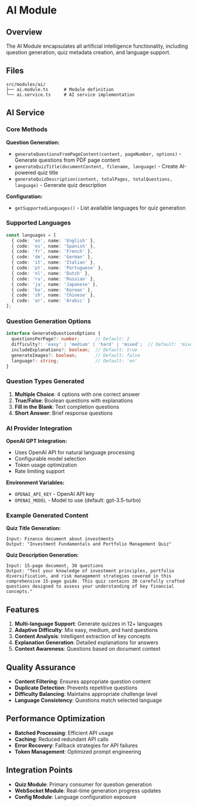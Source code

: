 # AI Module

## Overview

The AI Module encapsulates all artificial intelligence functionality, including question generation, quiz metadata creation, and language support.

## Files

```
src/modules/ai/
├── ai.module.ts      # Module definition
└── ai.service.ts     # AI service implementation
```

## AI Service

### Core Methods

**Question Generation:**
- `generateQuestionsFromPageContent(content, pageNumber, options)` - Generate questions from PDF page content
- `generateQuizTitle(documentContent, filename, language)` - Create AI-powered quiz title
- `generateQuizDescription(content, totalPages, totalQuestions, language)` - Generate quiz description

**Configuration:**
- `getSupportedLanguages()` - List available languages for quiz generation

### Supported Languages

```typescript
const languages = [
  { code: 'en', name: 'English' },
  { code: 'es', name: 'Spanish' },
  { code: 'fr', name: 'French' },
  { code: 'de', name: 'German' },
  { code: 'it', name: 'Italian' },
  { code: 'pt', name: 'Portuguese' },
  { code: 'nl', name: 'Dutch' },
  { code: 'ru', name: 'Russian' },
  { code: 'ja', name: 'Japanese' },
  { code: 'ko', name: 'Korean' },
  { code: 'zh', name: 'Chinese' },
  { code: 'ar', name: 'Arabic' }
];
```

### Question Generation Options

```typescript
interface GenerateQuestionsOptions {
  questionsPerPage?: number;      // Default: 2
  difficulty?: 'easy' | 'medium' | 'hard' | 'mixed';  // Default: 'mixed'
  includeExplanations?: boolean;  // Default: true
  generateImages?: boolean;       // Default: false
  language?: string;              // Default: 'en'
}
```

### Question Types Generated

1. **Multiple Choice**: 4 options with one correct answer
2. **True/False**: Boolean questions with explanations
3. **Fill in the Blank**: Text completion questions
4. **Short Answer**: Brief response questions

### AI Provider Integration

**OpenAI GPT Integration:**
- Uses OpenAI API for natural language processing
- Configurable model selection
- Token usage optimization
- Rate limiting support

**Environment Variables:**
- `OPENAI_API_KEY` - OpenAI API key
- `OPENAI_MODEL` - Model to use (default: gpt-3.5-turbo)

### Example Generated Content

**Quiz Title Generation:**
```
Input: Finance document about investments
Output: "Investment Fundamentals and Portfolio Management Quiz"
```

**Quiz Description Generation:**
```
Input: 15-page document, 30 questions
Output: "Test your knowledge of investment principles, portfolio diversification, and risk management strategies covered in this comprehensive 15-page guide. This quiz contains 30 carefully crafted questions designed to assess your understanding of key financial concepts."
```

## Features

1. **Multi-language Support**: Generate quizzes in 12+ languages
2. **Adaptive Difficulty**: Mix easy, medium, and hard questions
3. **Content Analysis**: Intelligent extraction of key concepts
4. **Explanation Generation**: Detailed explanations for answers
5. **Context Awareness**: Questions based on document context

## Quality Assurance

- **Content Filtering**: Ensures appropriate question content
- **Duplicate Detection**: Prevents repetitive questions
- **Difficulty Balancing**: Maintains appropriate challenge level
- **Language Consistency**: Questions match selected language

## Performance Optimization

- **Batched Processing**: Efficient API usage
- **Caching**: Reduced redundant API calls
- **Error Recovery**: Fallback strategies for API failures
- **Token Management**: Optimized prompt engineering

## Integration Points

- **Quiz Module**: Primary consumer for question generation
- **WebSocket Module**: Real-time generation progress updates
- **Config Module**: Language configuration exposure